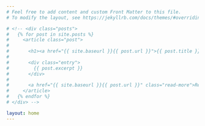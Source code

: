 ```yaml
---
# Feel free to add content and custom Front Matter to this file.
# To modify the layout, see https://jekyllrb.com/docs/themes/#overriding-theme-defaults

# <!-- <div class="posts">
#   {% for post in site.posts %}
#     <article class="post">
#
#       <h1><a href="{{ site.baseurl }}{{ post.url }}">{{ post.title }}</a></h1>
#
#       <div class="entry">
#         {{ post.excerpt }}
#       </div>
#
#       <a href="{{ site.baseurl }}{{ post.url }}" class="read-more">Read More</a>
#     </article>
#   {% endfor %}
# </div> -->

layout: home
---
```

